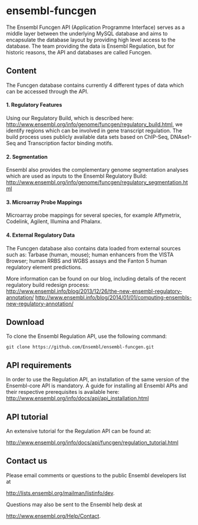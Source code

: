 # ensembl-funcgen
The Ensembl Funcgen API (Application Programme Interface) serves as a middle layer between the underlying MySQL database and aims to encapsulate the database layout by providing high level access to the database. The team providing the data is Ensembl Regulation, but for historic reasons, the API and databases are called Funcgen.

## Content
The Funcgen database contains currently 4 different types of data which can be accessed through the API.

#### 1. Regulatory Features
Using our Regulatory Build, which is described here: http://www.ensembl.org/info/genome/funcgen/regulatory_build.html, we identify regions which can be involved in gene transcript regulation. The build process uses publicly available data sets based on ChIP-Seq, DNAse1-Seq and Transcription factor binding motifs.

#### 2. Segmentation
Ensembl also provides the complementary genome segmentation analyses which are used as inputs to the Ensembl Regulatory Build: http://www.ensembl.org/info/genome/funcgen/regulatory_segmentation.html

#### 3. Microarray Probe Mappings
Microarray probe mappings for several species, for example Affymetrix, Codelink, Agilent, Illumina and Phalanx.

#### 4. External Regulatory Data
The Funcgen database also contains data loaded from external sources such as: Tarbase (human, mouse); human enhancers from the VISTA Browser; human RRBS and WGBS assays and the Fanton 5 human regulatory element predictions.


More information can be found on our blog, including details of the recent regulatory build redesign process:
http://www.ensembl.info/blog/2013/12/26/the-new-ensembl-regulatory-annotation/
http://www.ensembl.info/blog/2014/01/01/computing-ensembls-new-regulatory-annotation/

## Download
To clone the Ensembl Regulation API, use the following command:

```
git clone https://github.com/Ensembl/ensembl-funcgen.git
```

## API requirements
In order to use the Regulation API, an installation of the same version of the Ensembl-core API is mandatory. A guide for installing all Ensembl APIs and their respective prerequisites is available here:
http://www.ensembl.org/info/docs/api/api_installation.html

## API tutorial
An extensive tutorial for the Regulation API can be found at:

http://www.ensembl.org/info/docs/api/funcgen/regulation_tutorial.html


## Contact us
Please email comments or questions to the public Ensembl developers list at 

<http://lists.ensembl.org/mailman/listinfo/dev>.

Questions may also be sent to the Ensembl help desk at

<http://www.ensembl.org/Help/Contact>.
